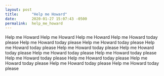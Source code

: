 ```yaml
---
layout: post
title:      "Help me Howard"
date:       2020-01-27 15:07:43 -0500
permalink:  help_me_howard
---
```


Help me Howard
Help me Howard
Help me Howard
Help me Howard today please
Help me Howard today please
Help me Howard today please
Help me Howard today please
Help me Howard today please
Help me Howard today please
Help me Howard today please
Help me Howard today please
Help me Howard today please
Help me Howard today please
Help me Howard today please
Help me Howard today please
Help me Howard today please




